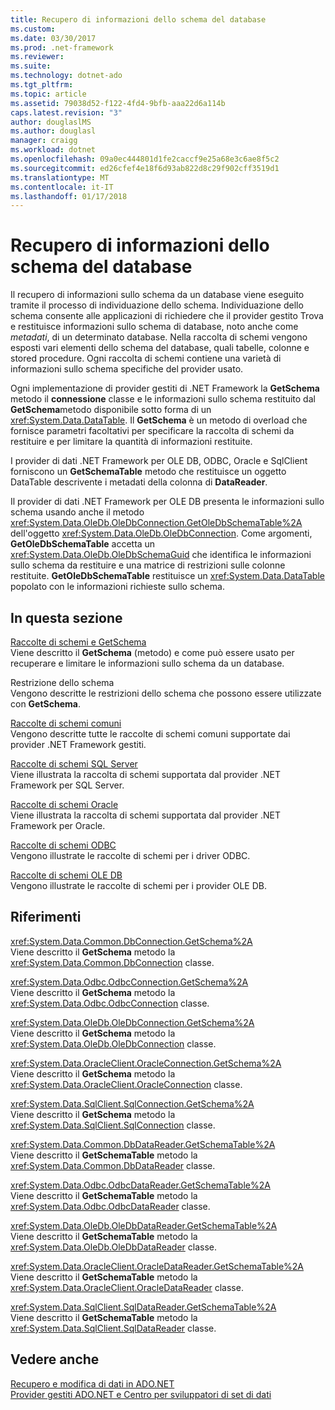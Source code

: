 ```yaml
---
title: Recupero di informazioni dello schema del database
ms.custom: 
ms.date: 03/30/2017
ms.prod: .net-framework
ms.reviewer: 
ms.suite: 
ms.technology: dotnet-ado
ms.tgt_pltfrm: 
ms.topic: article
ms.assetid: 79038d52-f122-4fd4-9bfb-aaa22d6a114b
caps.latest.revision: "3"
author: douglaslMS
ms.author: douglasl
manager: craigg
ms.workload: dotnet
ms.openlocfilehash: 09a0ec444801d1fe2caccf9e25a68e3c6ae8f5c2
ms.sourcegitcommit: ed26cfef4e18f6d93ab822d8c29f902cff3519d1
ms.translationtype: MT
ms.contentlocale: it-IT
ms.lasthandoff: 01/17/2018
---
```

# <a name="retrieving-database-schema-information"></a>Recupero di informazioni dello schema del database
Il recupero di informazioni sullo schema da un database viene eseguito tramite il processo di individuazione dello schema. Individuazione dello schema consente alle applicazioni di richiedere che il provider gestito Trova e restituisce informazioni sullo schema di database, noto anche come *metadati*, di un determinato database. Nella raccolta di schemi vengono esposti vari elementi dello schema del database, quali tabelle, colonne e stored procedure. Ogni raccolta di schemi contiene una varietà di informazioni sullo schema specifiche del provider usato.  
  
 Ogni implementazione di provider gestiti di .NET Framework la **GetSchema** metodo il **connessione** classe e le informazioni sullo schema restituito dal **GetSchema**metodo disponibile sotto forma di un <xref:System.Data.DataTable>. Il **GetSchema** è un metodo di overload che fornisce parametri facoltativi per specificare la raccolta di schemi da restituire e per limitare la quantità di informazioni restituite.  
  
 I provider di dati .NET Framework per OLE DB, ODBC, Oracle e SqlClient forniscono un **GetSchemaTable** metodo che restituisce un oggetto DataTable descrivente i metadati della colonna di **DataReader**.  
  
 Il provider di dati .NET Framework per OLE DB presenta le informazioni sullo schema usando anche il metodo <xref:System.Data.OleDb.OleDbConnection.GetOleDbSchemaTable%2A> dell'oggetto <xref:System.Data.OleDb.OleDbConnection>. Come argomenti, **GetOleDbSchemaTable** accetta un <xref:System.Data.OleDb.OleDbSchemaGuid> che identifica le informazioni sullo schema da restituire e una matrice di restrizioni sulle colonne restituite. **GetOleDbSchemaTable** restituisce un <xref:System.Data.DataTable> popolato con le informazioni richieste sullo schema.  
  
## <a name="in-this-section"></a>In questa sezione  
 [Raccolte di schemi e GetSchema](../../../../docs/framework/data/adonet/getschema-and-schema-collections.md)  
 Viene descritto il **GetSchema** (metodo) e come può essere usato per recuperare e limitare le informazioni sullo schema da un database.  
  
 Restrizione dello schema  
 Vengono descritte le restrizioni dello schema che possono essere utilizzate con **GetSchema**.  
  
 [Raccolte di schemi comuni](../../../../docs/framework/data/adonet/common-schema-collections.md)  
 Vengono descritte tutte le raccolte di schemi comuni supportate dai provider .NET Framework gestiti.  
  
 [Raccolte di schemi SQL Server](../../../../docs/framework/data/adonet/sql-server-schema-collections.md)  
 Viene illustrata la raccolta di schemi supportata dal provider .NET Framework per SQL Server.  
  
 [Raccolte di schemi Oracle](../../../../docs/framework/data/adonet/oracle-schema-collections.md)  
 Viene illustrata la raccolta di schemi supportata dal provider .NET Framework per Oracle.  
  
 [Raccolte di schemi ODBC](../../../../docs/framework/data/adonet/odbc-schema-collections.md)  
 Vengono illustrate le raccolte di schemi per i driver ODBC.  
  
 [Raccolte di schemi OLE DB](../../../../docs/framework/data/adonet/ole-db-schema-collections.md)  
 Vengono illustrate le raccolte di schemi per i provider OLE DB.  
  
## <a name="reference"></a>Riferimenti  
 <xref:System.Data.Common.DbConnection.GetSchema%2A>  
 Viene descritto il **GetSchema** metodo la <xref:System.Data.Common.DbConnection> classe.  
  
 <xref:System.Data.Odbc.OdbcConnection.GetSchema%2A>  
 Viene descritto il **GetSchema** metodo la <xref:System.Data.Odbc.OdbcConnection> classe.  
  
 <xref:System.Data.OleDb.OleDbConnection.GetSchema%2A>  
 Viene descritto il **GetSchema** metodo la <xref:System.Data.OleDb.OleDbConnection> classe.  
  
 <xref:System.Data.OracleClient.OracleConnection.GetSchema%2A>  
 Viene descritto il **GetSchema** metodo la <xref:System.Data.OracleClient.OracleConnection> classe.  
  
 <xref:System.Data.SqlClient.SqlConnection.GetSchema%2A>  
 Viene descritto il **GetSchema** metodo la <xref:System.Data.SqlClient.SqlConnection> classe.  
  
 <xref:System.Data.Common.DbDataReader.GetSchemaTable%2A>  
 Viene descritto il **GetSchemaTable** metodo la <xref:System.Data.Common.DbDataReader> classe.  
  
 <xref:System.Data.Odbc.OdbcDataReader.GetSchemaTable%2A>  
 Viene descritto il **GetSchemaTable** metodo la <xref:System.Data.Odbc.OdbcDataReader> classe.  
  
 <xref:System.Data.OleDb.OleDbDataReader.GetSchemaTable%2A>  
 Viene descritto il **GetSchemaTable** metodo la <xref:System.Data.OleDb.OleDbDataReader> classe.  
  
 <xref:System.Data.OracleClient.OracleDataReader.GetSchemaTable%2A>  
 Viene descritto il **GetSchemaTable** metodo la <xref:System.Data.OracleClient.OracleDataReader> classe.  
  
 <xref:System.Data.SqlClient.SqlDataReader.GetSchemaTable%2A>  
 Viene descritto il **GetSchemaTable** metodo la <xref:System.Data.SqlClient.SqlDataReader> classe.  
  
## <a name="see-also"></a>Vedere anche  
 [Recupero e modifica di dati in ADO.NET](../../../../docs/framework/data/adonet/retrieving-and-modifying-data.md)  
 [Provider gestiti ADO.NET e Centro per sviluppatori di set di dati](http://go.microsoft.com/fwlink/?LinkId=217917)
